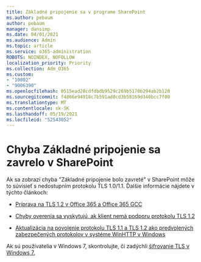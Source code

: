 ```yaml
---
title: Základné pripojenie sa v programe SharePoint
ms.author: pebaum
author: pebaum
manager: dansimp
ms.date: 04/01/2021
ms.audience: Admin
ms.topic: article
ms.service: o365-administration
ROBOTS: NOINDEX, NOFOLLOW
localization_priority: Priority
ms.collection: Adm_O365
ms.custom:
- "10802"
- "9006390"
ms.openlocfilehash: 0515ead28cdfdbdb9529c269b5170b294ab2b120
ms.sourcegitcommit: f4866e94918c7b591ad0cd3b58169d340bcc7f00
ms.translationtype: MT
ms.contentlocale: sk-SK
ms.lasthandoff: 05/19/2021
ms.locfileid: "52543052"
---
```

# <a name="the-underlying-connection-was-closed-error-in-sharepoint"></a>Chyba Základné pripojenie sa zavrelo v SharePoint

Ak sa zobrazí chyba "Základné pripojenie bolo zavreté" v SharePoint môže to súvisieť s nedostupním protokolu TLS 1.0/1.1. Ďalšie informácie nájdete v týchto článkoch:

- [Príprava na TLS 1.2 v Office 365 a Office 365 GCC](/microsoft-365/compliance/prepare-tls-1.2-in-office-365)

- [Chyby overenia sa vyskytujú, ak klient nemá podporu protokolu TLS 1.2](https://review.docs.microsoft.com/sharepoint/troubleshoot/administration/authentication-errors-tls12-support)

- [Aktualizácia na povolenie protokolu TLS 1.1 a TLS 1.2 ako predvolených zabezpečených protokolov v systéme WinHTTP v Windows](https://support.microsoft.com/topic/update-to-enable-tls-1-1-and-tls-1-2-as-default-secure-protocols-in-winhttp-in-windows-c4bd73d2-31d7-761e-0178-11268bb10392)

Ak sú používatelia v Windows 7, skontrolujte, či zadýchli [šifrovanie TLS v Windows 7.](/windows/win32/secauthn/tls-cipher-suites-in-windows-7)